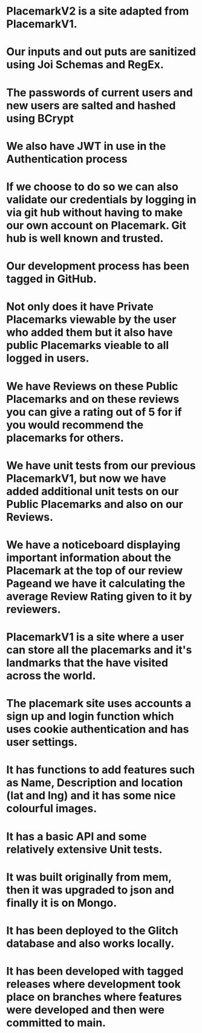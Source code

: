 # PlacemarkV2 is a site adapted from PlacemarkV1.
# Our inputs and out puts are sanitized using Joi Schemas and RegEx.
# The passwords of current users and new users are salted and hashed using BCrypt
# We also have JWT in use in the Authentication process
# If we choose to do so we can also validate our credentials by logging in via git hub without having to make our own account on  Placemark. Git hub is well known and trusted.
# Our development process has been tagged in GitHub.
# Not only does it have Private Placemarks viewable by the user who added them but it also have public Placemarks vieable to all logged in users.
# We have Reviews on these Public Placemarks and on these reviews you can give a rating out of 5 for if you would recommend the placemarks for others.
# We have unit tests from our previous PlacemarkV1, but now we have added additional unit tests on our Public Placemarks and also on our Reviews.
# We have a noticeboard displaying important information about the Placemark at the top of our review Pageand we have it calculating the average Review Rating given to it by reviewers.

# PlacemarkV1 is a site where a user can store all the placemarks and it's landmarks that the have visited across the world.
# The placemark site uses accounts a sign up and login function which uses cookie authentication and has user settings.
# It has functions to add features such as Name, Description and location (lat and lng) and it has some nice colourful images.
# It has a basic API and some relatively extensive Unit tests.
# It was built originally from mem, then it was upgraded to json and finally it is on Mongo.
# It has been deployed to the Glitch database and also works locally.
# It has been developed with tagged releases where development took place on branches where features were developed and then were committed to main.